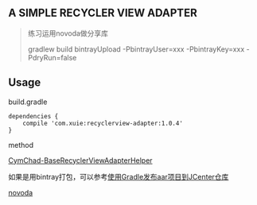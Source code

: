 A SIMPLE RECYCLER VIEW ADAPTER
---

> 练习运用novoda做分享库
>
> gradlew build bintrayUpload -PbintrayUser=xxx -PbintrayKey=xxx -PdryRun=false

Usage
---

build.gradle
```
dependencies {
    compile 'com.xuie:recyclerview-adapter:1.0.4'
}
```

method

[CymChad-BaseRecyclerViewAdapterHelper](https://github.com/CymChad/BaseRecyclerViewAdapterHelper/blob/master/README-cn.md)

如果是用bintray打包，可以参考[使用Gradle发布aar项目到JCenter仓库](http://xuie0000.com/2015/12/31/%E4%BD%BF%E7%94%A8Gradle%E5%8F%91%E5%B8%83aar%E9%A1%B9%E7%9B%AE%E5%88%B0JCenter%E4%BB%93%E5%BA%93/)

[novoda](https://github.com/novoda/bintray-release)